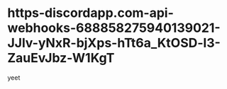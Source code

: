 # https-discordapp.com-api-webhooks-688858275940139021-JJlv-yNxR-bjXps-hTt6a_KtOSD-l3-ZauEvJbz-W1KgT
yeet
